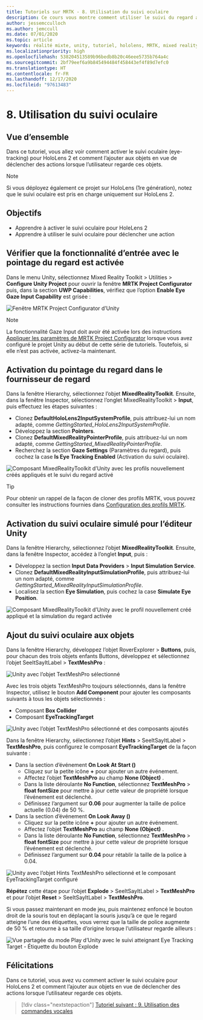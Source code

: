 ```yaml
---
title: Tutoriels sur MRTK - 8. Utilisation du suivi oculaire
description: Ce cours vous montre comment utiliser le suivi du regard avec Mixed Reality Toolkit (MRTK).
author: jessemcculloch
ms.author: jemccull
ms.date: 07/01/2020
ms.topic: article
keywords: réalité mixte, unity, tutoriel, hololens, MRTK, mixed reality toolkit, UWP, suivi oculaire
ms.localizationpriority: high
ms.openlocfilehash: 538204513589b96bedb8b20c46eee5735b764a4c
ms.sourcegitcommit: 2bf79eef6a9b845494484f458443ef4f89d7efc0
ms.translationtype: HT
ms.contentlocale: fr-FR
ms.lasthandoff: 12/17/2020
ms.locfileid: "97613483"
---
```

# <a name="8-using-eye-tracking"></a>8. Utilisation du suivi oculaire

## <a name="overview"></a>Vue d’ensemble

Dans ce tutoriel, vous allez voir comment activer le suivi oculaire (eye-tracking) pour HoloLens 2 et comment l’ajouter aux objets en vue de déclencher des actions lorsque l’utilisateur regarde ces objets.

> [!NOTE]
> Si vous déployez également ce projet sur HoloLens (1re génération), notez que le suivi oculaire est pris en charge uniquement sur HoloLens 2.

## <a name="objectives"></a>Objectifs

* Apprendre à activer le suivi oculaire pour HoleLens 2
* Apprendre à utiliser le suivi oculaire pour déclencher une action

## <a name="ensuring-the-eye-gaze-input-capability-is-enabled"></a>Vérifier que la fonctionnalité d’entrée avec le pointage du regard est activée

Dans le menu Unity, sélectionnez Mixed Reality Toolkit > Utilities > **Configure Unity Project** pour ouvrir la fenêtre **MRTK Project Configurator** puis, dans la section **UWP Capabilities**, vérifiez que l’option **Enable Eye Gaze Input Capability** est grisée :

![Fenêtre MRTK Project Configurator d’Unity](images/mr-learning-base/base-08-section1-step1-1.png)

> [!NOTE]
> La fonctionnalité Gaze Input doit avoir été activée lors des instructions [Appliquer les paramètres de MRTK Project Configurator](mr-learning-base-02.md#1-apply-the-mrtk-project-configurator-settings) lorsque vous avez configuré le projet Unity au début de cette série de tutoriels. Toutefois, si elle n’est pas activée, activez-la maintenant.

## <a name="enabling-eye-based-gaze-in-the-gaze-provider"></a>Activation du pointage du regard dans le fournisseur de regard

Dans la fenêtre Hierarchy, sélectionnez l’objet **MixedRealityToolkit**. Ensuite, dans la fenêtre Inspector, sélectionnez l’onglet MixedRealityToolkit > **Input**, puis effectuez les étapes suivantes :

* Clonez **DefaultHoloLens2InputSystemProfile**, puis attribuez-lui un nom adapté, comme _GettingStarted_HoloLens2InputSystemProfile_.
* Développez la section **Pointers**.
* Clonez **DefaultMixedRealityPointerProfile**, puis attribuez-lui un nom adapté, comme _GettingStarted_MixedRealityPointerProfile_.
* Recherchez la section **Gaze Settings** (Paramètres du regard), puis cochez la case **Is Eye Tracking Enabled** (Activation du suivi oculaire).

![Composant MixedRealityToolkit d’Unity avec les profils nouvellement créés appliqués et le suivi du regard activé](images/mr-learning-base/base-08-section2-step1-1.png)

> [!TIP]
> Pour obtenir un rappel de la façon de cloner des profils MRTK, vous pouvez consulter les instructions fournies dans [Configuration des profils MRTK](mr-learning-base-03.md).

## <a name="enabling-simulated-eye-tracking-for-the-unity-editor"></a>Activation du suivi oculaire simulé pour l’éditeur Unity

Dans la fenêtre Hierarchy, sélectionnez l’objet **MixedRealityToolkit**. Ensuite, dans la fenêtre Inspector, accédez à l’onglet **Input**, puis :

* Développez la section **Input Data Providers** > **Input Simulation Service**.
* Clonez **DefaultMixedRealityInputSimulationProfile**, puis attribuez-lui un nom adapté, comme _GettingStarted_MixedRealityInputSimulationProfile_.
* Localisez la section **Eye Simulation**, puis cochez la case **Simulate Eye Position**.

![Composant MixedRealityToolkit d’Unity avec le profil nouvellement créé appliqué et la simulation du regard activée](images/mr-learning-base/base-08-section3-step1-1.png)

## <a name="adding-eye-tracking-to-objects"></a>Ajout du suivi oculaire aux objets

Dans la fenêtre Hierarchy, développez l’objet RoverExplorer > **Buttons**, puis, pour chacun des trois objets enfants Buttons, développez et sélectionnez l’objet SeeItSayItLabel > **TextMeshPro** :

![Unity avec l’objet TextMeshPro sélectionné](images/mr-learning-base/base-08-section4-step1-1.png)

Avec les trois objets TextMeshPro toujours sélectionnés, dans la fenêtre Inspector, utilisez le bouton **Add Component** pour ajouter les composants suivants à tous les objets sélectionnés :

* Composant **Box Collider**
* Composant **EyeTrackingTarget**

![Unity avec l’objet TextMeshPro sélectionné et des composants ajoutés](images/mr-learning-base/base-08-section4-step1-2.png)

Dans la fenêtre Hierarchy, sélectionnez l’objet **Hints** > SeeItSayItLabel > **TextMeshPro**, puis configurez le composant **EyeTrackingTarget** de la façon suivante :

* Dans la section d’événement **On Look At Start ()**
  * Cliquez sur la petite icône **+** pour ajouter un autre événement.
  * Affectez l’objet **TextMeshPro** au champ **None (Object)** .
  * Dans la liste déroulante **No Function**, sélectionnez **TextMeshPro** > **float fontSize** pour mettre à jour cette valeur de propriété lorsque l’événement est déclenché.
  * Définissez l’argument sur **0.06** pour augmenter la taille de police actuelle (0.04) de 50 %.
* Dans la section d’événement **On Look Away ()**
  * Cliquez sur la petite icône **+** pour ajouter un autre événement.
  * Affectez l’objet **TextMeshPro** au champ **None (Object)** .
  * Dans la liste déroulante **No Function**, sélectionnez **TextMeshPro** > **float fontSize** pour mettre à jour cette valeur de propriété lorsque l’événement est déclenché.
  * Définissez l’argument sur **0.04** pour rétablir la taille de la police à 0.04.

![Unity avec l’objet Hints TextMeshPro sélectionné et le composant EyeTrackingTarget configuré](images/mr-learning-base/base-08-section4-step1-3.png)

**Répétez** cette étape pour l’objet **Explode** > SeeItSayItLabel > **TextMeshPro** et pour l’objet **Reset** > SeeItSayItLabel > **TextMeshPro**.

Si vous passez maintenant en mode jeu, puis maintenez enfoncé le bouton droit de la souris tout en déplaçant la souris jusqu’à ce que le regard atteigne l’une des étiquettes, vous verrez que la taille de police augmente de 50 % et retourne à sa taille d’origine lorsque l’utilisateur regarde ailleurs :

![Vue partagée du mode Play d’Unity avec le suivi atteignant Eye Tracking Target - Étiquette du bouton Explode](images/mr-learning-base/base-08-section4-step1-4.png)

## <a name="congratulations"></a>Félicitations

Dans ce tutoriel, vous avez vu comment activer le suivi oculaire pour HoloLens 2 et comment l’ajouter aux objets en vue de déclencher des actions lorsque l’utilisateur regarde ces objets.

> [!div class="nextstepaction"]
> [Tutoriel suivant : 9. Utilisation des commandes vocales](mr-learning-base-09.md)
